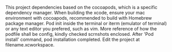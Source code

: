 This project dependencies based on the cocoapods, which is a specific dependency manager. 
When building the xcode, ensure your mac environment with cocoapods, recommended to build with Homebrew package manager.
Pod init inside the terminal or iterm (emulator of terminal) or any text editor you prefered, such as vim.
More reference of how the podfile shall be config, kindly checked scrnshots enclosed.
After 'Pod install' command, pod installation completed. 
Edit the project at filename.xcworkspace.
